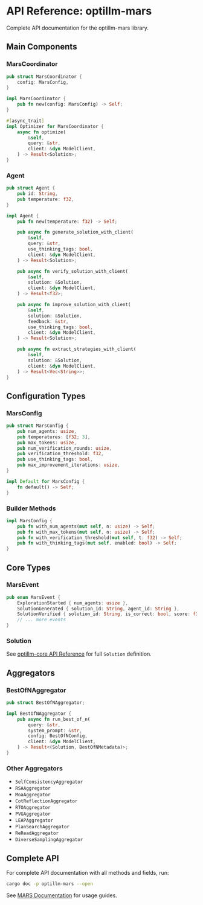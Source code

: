 # API Reference: optillm-mars

Complete API documentation for the optillm-mars library.

## Main Components

### MarsCoordinator

```rust
pub struct MarsCoordinator {
    config: MarsConfig,
}

impl MarsCoordinator {
    pub fn new(config: MarsConfig) -> Self;
}

#[async_trait]
impl Optimizer for MarsCoordinator {
    async fn optimize(
        &self,
        query: &str,
        client: &dyn ModelClient,
    ) -> Result<Solution>;
}
```

### Agent

```rust
pub struct Agent {
    pub id: String,
    pub temperature: f32,
}

impl Agent {
    pub fn new(temperature: f32) -> Self;

    pub async fn generate_solution_with_client(
        &self,
        query: &str,
        use_thinking_tags: bool,
        client: &dyn ModelClient,
    ) -> Result<Solution>;

    pub async fn verify_solution_with_client(
        &self,
        solution: &Solution,
        client: &dyn ModelClient,
    ) -> Result<f32>;

    pub async fn improve_solution_with_client(
        &self,
        solution: &Solution,
        feedback: &str,
        use_thinking_tags: bool,
        client: &dyn ModelClient,
    ) -> Result<Solution>;

    pub async fn extract_strategies_with_client(
        &self,
        solution: &Solution,
        client: &dyn ModelClient,
    ) -> Result<Vec<String>>;
}
```

## Configuration Types

### MarsConfig

```rust
pub struct MarsConfig {
    pub num_agents: usize,
    pub temperatures: [f32; 3],
    pub max_tokens: usize,
    pub num_verification_rounds: usize,
    pub verification_threshold: f32,
    pub use_thinking_tags: bool,
    pub max_improvement_iterations: usize,
}

impl Default for MarsConfig {
    fn default() -> Self;
}
```

### Builder Methods

```rust
impl MarsConfig {
    pub fn with_num_agents(mut self, n: usize) -> Self;
    pub fn with_max_tokens(mut self, n: usize) -> Self;
    pub fn with_verification_threshold(mut self, t: f32) -> Self;
    pub fn with_thinking_tags(mut self, enabled: bool) -> Self;
}
```

## Core Types

### MarsEvent

```rust
pub enum MarsEvent {
    ExplorationStarted { num_agents: usize },
    SolutionGenerated { solution_id: String, agent_id: String },
    SolutionVerified { solution_id: String, is_correct: bool, score: f32 },
    // ... more events
}
```

### Solution

See [optillm-core API Reference](core.md) for full `Solution` definition.

## Aggregators

### BestOfNAggregator

```rust
pub struct BestOfNAggregator;

impl BestOfNAggregator {
    pub async fn run_best_of_n(
        query: &str,
        system_prompt: &str,
        config: BestOfNConfig,
        client: &dyn ModelClient,
    ) -> Result<(Solution, BestOfNMetadata)>;
}
```

### Other Aggregators

- `SelfConsistencyAggregator`
- `RSAAggregator`
- `MoaAggregator`
- `CotReflectionAggregator`
- `RTOAggregator`
- `PVGAggregator`
- `LEAPAggregator`
- `PlanSearchAggregator`
- `ReReadAggregator`
- `DiverseSamplingAggregator`

## Complete API

For complete API documentation with all methods and fields, run:

```bash
cargo doc -p optillm-mars --open
```

See [MARS Documentation](../mars/overview.md) for usage guides.
